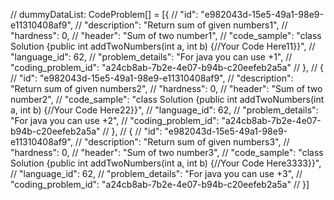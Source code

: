 
// dummyDataList: CodeProblem[] = [{
//   "id": "e982043d-15e5-49a1-98e9-e11310408af9",
//   "description": "Return sum of given numbers1",
//   "hardness": 0,
//   "header": "Sum of two number1",
//   "code_sample": "class Solution {public int addTwoNumbers(int a, int b) {//Your Code Here11}}",
//   "language_id": 62,
//   "problem_details": "For java you can use +1",
//   "coding_problem_id": "a24cb8ab-7b2e-4e07-b94b-c20eefeb2a5a"
// },
// {
//   "id": "e982043d-15e5-49a1-98e9-e11310408af9",
//   "description": "Return sum of given numbers2",
//   "hardness": 0,
//   "header": "Sum of two number2",
//   "code_sample": "class Solution {public int addTwoNumbers(int a, int b) {//Your Code Here22}}",
//   "language_id": 62,
//   "problem_details": "For java you can use +2",
//   "coding_problem_id": "a24cb8ab-7b2e-4e07-b94b-c20eefeb2a5a"
// },
// {
//   "id": "e982043d-15e5-49a1-98e9-e11310408af9",
//   "description": "Return sum of given numbers3",
//   "hardness": 0,
//   "header": "Sum of two number3",
//   "code_sample": "class Solution {public int addTwoNumbers(int a, int b) {//Your Code Here3333}}",
//   "language_id": 62,
//   "problem_details": "For java you can use +3",
//   "coding_problem_id": "a24cb8ab-7b2e-4e07-b94b-c20eefeb2a5a"
// }]